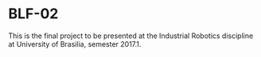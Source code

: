 # BLF-02
This is the final project to be presented at the Industrial Robotics discipline at University of Brasilia, semester 2017.1.
